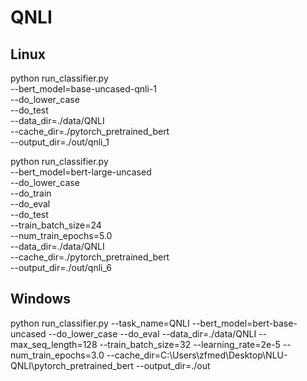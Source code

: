 # QNLI

## Linux

python run_classifier.py \
  --bert_model=base-uncased-qnli-1 \
  --do_lower_case \
  --do_test \
  --data_dir=./data/QNLI \
  --cache_dir=./pytorch_pretrained_bert \
  --output_dir=./out/qnli_1


python run_classifier.py \
  --bert_model=bert-large-uncased \
  --do_lower_case \
  --do_train \
  --do_eval \
  --do_test \
  --train_batch_size=24 \
  --num_train_epochs=5.0 \
  --data_dir=./data/QNLI \
  --cache_dir=./pytorch_pretrained_bert \
  --output_dir=./out/qnli_6
    
  
## Windows

python run_classifier.py --task_name=QNLI --bert_model=bert-base-uncased --do_lower_case --do_eval --data_dir=./data/QNLI --max_seq_length=128 --train_batch_size=32 --learning_rate=2e-5 --num_train_epochs=3.0 --cache_dir=C:\Users\zfmed\Desktop\NLU-QNLI\pytorch_pretrained_bert --output_dir=./out